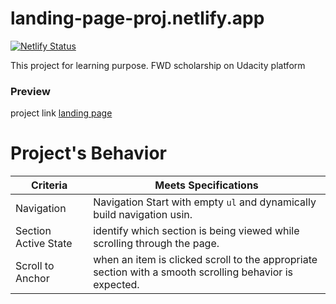 # landing-page-proj.netlify.app

[![Netlify Status](https://api.netlify.com/api/v1/badges/98f3662e-c1a1-4ef3-8762-1208cf093bb2/deploy-status)](https://app.netlify.com/sites/landing-page-proj/deploys)

This project for learning purpose. FWD scholarship on Udacity platform

### Preview
project link [landing page](https://landing-page-proj.netlify.app/)

# Project's Behavior

| Criteria             | Meets Specifications                                                                                    |
| -------------------- | ------------------------------------------------------------------------------------------------------- |
| Navigation           | Navigation Start with empty `ul` and dynamically build navigation usin.                                 |
| Section Active State | identify which section is being viewed while scrolling through the page.                                |
| Scroll to Anchor     | when an item is clicked scroll to the appropriate section with a smooth scrolling behavior is expected. |


